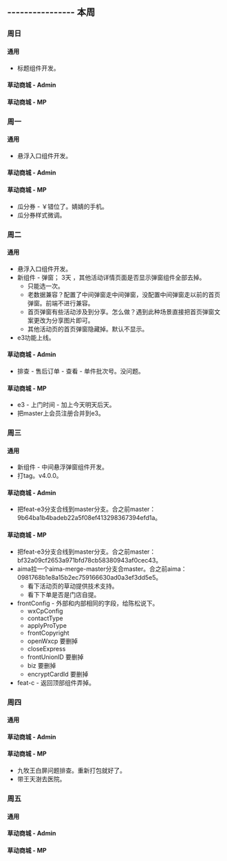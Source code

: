 ## ---------------- 本周

### 周日
#### 通用
* 标题组件开发。
#### 草动商城 - Admin
#### 草动商城 - MP

### 周一
#### 通用
* 悬浮入口组件开发。
#### 草动商城 - Admin
#### 草动商城 - MP
* 瓜分券 - ￥错位了。婧婧的手机。
* 瓜分券样式微调。

### 周二
#### 通用
* 悬浮入口组件开发。
* 新组件 - 弹窗；  3天  ，其他活动详情页面是否显示弹窗组件全部去掉。
  - 只能选一次。
  - 老数据兼容？配置了中间弹窗走中间弹窗，没配置中间弹窗走以前的首页弹窗。前端不进行兼容。
  - 首页弹窗有些活动涉及到分享。怎么做？遇到此种场景直接把首页弹窗文案更改为分享图片即可。
  - 其他活动页的首页弹窗隐藏掉。默认不显示。
* e3功能上线。
#### 草动商城 - Admin
* 排查 - 售后订单 - 查看 - 单件批次号。没问题。
#### 草动商城 - MP
* e3 - 上门时间 - 加上今天明天后天。
* 把master上会员注册合并到e3。

### 周三
#### 通用
* 新组件 - 中间悬浮弹窗组件开发。
* 打tag。v4.0.0。
#### 草动商城 - Admin
* 把feat-e3分支合线到master分支。合之前master：9b64ba1b4badeb22a5f08ef413298367394efd1a。
#### 草动商城 - MP
* 把feat-e3分支合线到master分支。合之前master：bf32a09cf2653a971bfd78cb58380943af0cec43。
* aima拉一个aima-merge-master分支合master。合之前aima：0981768b1e8a15b2ec759166630ad0a3ef3dd5e5。
  - 看下活动页的草动提供技术支持。
  - 看下下单是否是门店自提。
* frontConfig - 外部和内部相同的字段，给陈松说下。
  - wxCpConfig
  - contactType
  - applyProType
  - frontCopyright
  - openWxcp 要删掉
  - closeExpress
  - frontUnionID 要删掉
  - biz 要删掉
  - encryptCardId 要删掉
* feat-c - 返回顶部组件弄掉。

### 周四
#### 通用
#### 草动商城 - Admin
#### 草动商城 - MP
* 九牧王白屏问题排查。重新打包就好了。
* 带王天澍去医院。

### 周五
#### 通用
#### 草动商城 - Admin
#### 草动商城 - MP
